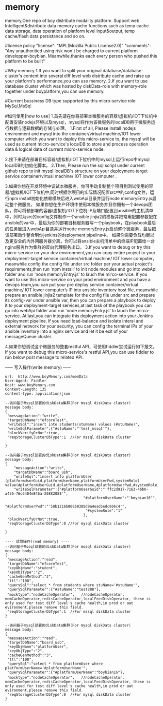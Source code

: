 # memory
memory,One repo of boy distribute modality platform. Support web Intelligent&distribute data memory cache functions such as temp cache data storage, data operation of platform level input&amp;output, temp cache/flash data persistance and so on.

#license policy
"license": "MPL(Mozilla Public License2.0)"
"comments": "Any unauthoritied using risk won't be charged to current platform developper-boybian. Meanwhile,thanks each every person who pushed this platform to be built"

#Why memory
1.If you want to split your original database/database-cluster's content into several diff level web distribute cache and raise up your platform's performance,you can use memory.
2.If you want to use database cluster which was hosted by diskData-role with memory-role together under boyplatform,you can use memory.

#Current bussiness DB type supported by this micro-service role
MySql,MsSql

#如何使用[how to use]
1.首先请在你将部署本微服务的容器/虚拟机/IOT下位机中配置安装nodejs环境以及mysql，mysql将作为该微服务的localDB用于微服务运行数据与逻辑数据的存储与处理。
1.First of all, Please install nodejs environment and mysql into the container/virtual machine/IOT lower computer which you want to deploy this micro-service to, the mysql will be used as current micro-service's localDB to store and process operation data & logical data of current micro-service node.

2.接下来请在部署目标容器/虚拟机/IOT下位机中的mysql上运行repo中mysql localDB的初始化脚本。
2.Then, Please run the sql script under current github repo to init mysql localDB's structure on your deployment-target service container/virtual machine/ IOT lower computer .


3.如果你想在开发环境中调试本微服务，你可手动复制整个项目到测试使用的容器/虚拟机/IOT下位机中,同时根据你项目的实际情况配置src中的config文件，运行npm install初始化依赖模块后进入webApi目录并运行node memoryEntry.js启动整个微服务。
   如果你想在生产环境中使用本微服务并且你拥有一个devops团队，你可将预部署的容器/虚拟机/IOT下位机 IP及端口配置到ansible的主机清单中，同时为src的config文件制作一个ansible jinjia2的模板并把常用配置参数配在ansible的var中，最后为你的部署目标服务器写一个playbook，在playbook最后的任务里进入webApi目录并运行node memoryEntry.js启动整个微服务，最后把该部署动作整合到你jenkins的deployment pipeline中。
   如果你需要负载均衡以及更安全的内外网服务器分离，你可以将ansible主机清单中的终端IP配置给一台nginx服务作为集群的反向代理服务出口。
3.If you want to debug or try this micro-service on your dev environment,you can copy entire project to your deployment-target service container/virtual machine/ IOT lower computer，meanwhile config the config file under src folder per your actual project's requirements,then run 'npm install' to init node modules and go into webApi folder and run 'node memoryEntry.js' to lauch the mirco-service.
   If you want to use this micro-service on your prod environment and you have a devops team,you can put your pre deploy service container/virtual machine/ IOT lower computer’s IP into ansible inventory host file, meanwhile prepare an ansible jinjia2 template for the config file under src and prepare its config-var under ansible var, then you can prepare a playbook to deploy it to your deployment-target services,at last task of the playbook you can go into webApi folder and run 'node memoryEntry.js' to lauch the mirco-service.
   At last,you can integrate this deployment action into your Jenkins deployment pipeline.
   If you need load-balance and isolate interal and external network for your security, you can config the terminal IPs of your ansible inventory into a nginx service and let it be exit of your messageQueue cluster.
   

4.如果你想调试这个微服务的整套restful API，可使用fiddler尝试运行如下报文。
  If you want to debug this micro-service's restful API,you can use fiddler to run below post message to related API.
  
  ---- 写入操作(write memory) ---- 
 
	url:  http://www.boyMemory.com/memData
	User-Agent: Fiddler
	Host: www.boyMemory.com
	Content-Length: 135
	content-type: application/json
	
	--访问基于Mssql部署的diskData集群(For mssql diskData cluster)
	message body:
	{
	 "messageAction":"write",
	 "targetDbName":"efcoreTest",
	 "writeSql":"insert into students(stuName) values (#stuName)",
	 "writeSqlParameter":{"#stuName":"'test_mssql'"},
	 "blockVerifyOrNot":true,
	 "reqStorageClusterDbType":1  //For mssql diskData cluster

	}
	
	--访问基于mysql部署的diskData集群(For mysql diskData cluster)
	message body:
	{
		"messageAction":"write",
		"targetDbName":"board_usb",
		"writeSql":"insert into platformUser  (platformUserGuid,platformUserName,platformUserPwd,systemRole) value(#platformUserGuid,#platformUserName,#platformUserPwd,#systemRole)",
		"writeSqlParameter":{"#platformUserGuid":"'ffc2d917-7163-4bb0-a455-76c6404e846a-20882088'",
										"#platformUserName":"'boybian16'",
										 "#platformUserPwd":"'58b1216b06850385d9a4eadbedc806c4'",
										 "#systemRole":"1"
										},
	 "blockVerifyOrNot":true,
	 "reqStorageClusterDbType":0 //For mysql diskData cluster

	}
	
	---- 读取操作(read memory) ----
	--访问基于Mssql部署的diskData集群(For mssql diskData cluster)
	message body:
	{
	 "messageAction":"read",
	 "targetDbName":"efcoreTest",
	 "keyObjName":"student",
	 "keyObjType":"2",
	 "cacheGenMethod":"3",
	 "ttl":"100",
	 "querySql":"select * from students where stuName='#stuName'",
	 "querySqlParameter":{"#stuName":"test888"},
	 "mocktype":"nodeCacheOperator",   //nodeCacheOperator，memCacheOperator,redisCacheOperator,localFeedDiskOperator, these is only used for test diff level's cache health,in prod or uat evironment,please remove this field.
	 "reqStorageClusterDbType":1  //For mssql diskData cluster
	}
	
	--访问基于mysql部署的diskData集群(For mysql diskData cluster)
	message body:
	{
	 "messageAction":"read",
	 "targetDbName":"board_usb",
	 "keyObjName":"platformUser",
	 "keyObjType":"2",
	 "cacheGenMethod":"3",
	 "ttl":"100",
	 "querySql":"select * from platformUser where platformUserName='#platformUserName'",
	 "querySqlParameter":{"#platformUserName":"boybian16"},
	 "mocktype":"nodeCacheOperator",   //nodeCacheOperator，memCacheOperator,redisCacheOperator,localFeedDiskOperator, these is only used for test diff level's cache health,in prod or uat evironment,please remove this field.
	 "reqStorageClusterDbType":0  //For mysql diskData cluster
	}